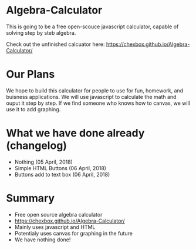 # Algebra-Calculator
This is going to be a free open-scouce javascript calculator, capable of solving step by steb algebra.

Check out the unfinished calcuator here: https://chexbox.github.io/Algebra-Calculator/
# Our Plans
We hope to build this calculator for people to use for fun, homework, and buisness applications. We will use javascript to calculate the math and ouput it step by step. If we find someone who knows how to canvas, we will use it to add graphing.

# What we have done already (changelog)
* Nothing (05 April, 2018)
* Simple HTML Buttons (06 April, 2018)
* Buttons add to text box (06 April, 2018)

# Summary
* Free open source algebra calculator
* https://chexbox.github.io/Algebra-Calculator/
* Mainly uses javascript and HTML
* Potentialy uses canvas for graphing in the future
* We have nothing done!
